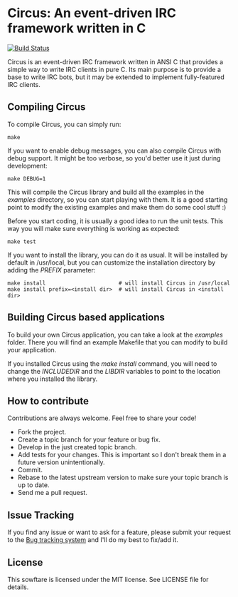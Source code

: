 Circus: An event-driven IRC framework written in C
==================================================

[![Build Status](https://secure.travis-ci.org/nacx/circus.png)](http://travis-ci.org/nacx/circus)

Circus is an event-driven IRC framework written in ANSI C that provides a simple
way to write IRC clients in pure C. Its main purpose is to provide a base
to write IRC bots, but it may be extended to implement fully-featured IRC
clients.


Compiling Circus
----------------

To compile Circus, you can simply run:

    make
    
If you want to enable debug messages, you can also compile Circus with debug support. It might
be too verbose, so you'd better use it just during development:

    make DEBUG=1

This will compile the Circus library and build all the examples in the *examples* directory, so
you can start playing with them. It is a good starting point to modify the existing examples and
make them do some cool stuff :)

Before you start coding, it is usually a good idea to run the unit tests. This way you will make
sure everything is working as expected:

    make test

If you want to install the library, you can do it as usual. It will be installed by default in
/usr/local, but you can customize the installation directory by adding the *PREFIX* parameter:

    make install                       # will install Circus in /usr/local
    make install prefix=<install dir>  # will install Circus in <install dir>


Building Circus based applications
----------------------------------

To build your own Circus application, you can take a look at the *examples*
folder. There you will find an example Makefile that you can modify to build your application.

If you installed Circus using the *make install* command, you will need to change
the *INCLUDEDIR* and the *LIBDIR* variables to point to the location where you installed
the library.


How to contribute
-----------------

Contributions are always welcome. Feel free to share your code!
 
 * Fork the project.
 * Create a topic branch for your feature or bug fix.
 * Develop in the just created topic branch.
 * Add tests for your changes. This is important so I don't break them in a future version unintentionally.
 * Commit.
 * Rebase to the latest upstream version to make sure your topic branch is up to date.
 * Send me a pull request.


Issue Tracking
--------------

If you find any issue or want to ask for a feature, please submit your request to the
[Bug tracking system](https://github.com/nacx/circus/issues) and I'll do my best to fix/add it.


License
-------

This sowftare is licensed under the MIT license. See LICENSE file for details.

